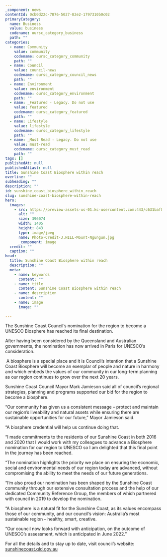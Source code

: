 ```yaml
---
_component: news
contentId: 0cb0d22c-7876-5027-82e2-1797310b0c02
primaryCategory:
  name: Business
  value: business
  codename: oursc_category_business
  path: ""
categories:
  - name: Community
    value: community
    codename: oursc_category_community
    path: ""
  - name: Council
    value: council-news
    codename: oursc_category_council_news
    path: ""
  - name: Environment
    value: environment
    codename: oursc_category_environment
    path: ""
  - name: _Featured - Legacy. Do not use
    value: featured
    codename: oursc_category_featured
    path: ""
  - name: Lifestyle
    value: lifestyle
    codename: oursc_category_lifestyle
    path: ""
  - name: _Must Read - Legacy. Do not use
    value: must-read
    codename: oursc_category_must_read
    path: ""
tags: []
publishedAt: null
publishedAtLast: null
title: Sunshine Coast Biosphere within reach
overline: ""
subheading: ""
description: ""
id: sunshine_coast_biosphere_within_reach
slug: sunshine-coast-biosphere-within-reach
hero:
  images:
    - src: https://preview-assets-us-01.kc-usercontent.com:443/c631baf8-1b46-001f-580c-d0001b68b4a8/e520c0f2-caed-48ce-8b49-f2b2eb25a654/Photo-Credit-J.HILL-Mount-Ngungun.jpg
      alt: ""
      size: 396074
      width: 1405
      height: 843
      type: image/jpeg
      name: Photo-Credit-J.HILL-Mount-Ngungun.jpg
      _component: image
  credit: ""
  caption: ""
head:
  title: Sunshine Coast Biosphere within reach
  description: ""
  meta:
    - name: keywords
      content: ""
    - name: title
      content: Sunshine Coast Biosphere within reach
    - name: description
      content: ""
    - name: image
      image: ""

---
```

The Sunshine Coast Council’s nomination for the region to become a UNESCO Biosphere has reached its final destination.

After having been considered by the Queensland and Australian governments, the nomination has now arrived in Paris for UNESCO’s consideration.

 A biosphere is a special place and it is Council’s intention that a Sunshine Coast Biosphere will become an exemplar of people and nature in harmony and which embeds the values of our community in our long-term planning as our region continues to grow over the next 20 years.

Sunshine Coast Council Mayor Mark Jamieson said all of council’s regional strategies, planning and programs supported our bid for the region to become a biosphere.

“Our community has given us a consistent message – protect and maintain our region’s liveability and natural assets while ensuring there are sustainable opportunities for our future,” Mayor Jamieson said.

“A biosphere credential will help us continue doing that.

“I made commitments to the residents of our Sunshine Coast in both 2016 and 2020 that I would work with my colleagues to advance a Biosphere nomination for our region to UNESCO so I am delighted that this final point in the journey has been reached.

“The nomination highlights the priority we place on ensuring the economic, social and environmental needs of our region today are advanced, without compromising the ability to meet the needs of our future generations.

“I’m also proud our nomination has been shaped by the Sunshine Coast community through our extensive consultation process and the help of our dedicated Community Reference Group, the members of which partnered with council in 2019 to develop the nomination.

“A biosphere is a natural fit for the Sunshine Coast, as its values encompass those of our community, and our council’s vision: Australia’s most sustainable region – healthy, smart, creative.

“Our council now looks forward with anticipation, on the outcome of UNESCO’s assessment, which is anticipated in June 2022.”

For all the details and to stay up to date, visit council’s website: [sunshinecoast.qld.gov.au](https://www.sunshinecoast.qld.gov.au/Council/Planning-and-Projects/Major-Regional-Projects/Nomination-for-Biosphere)
